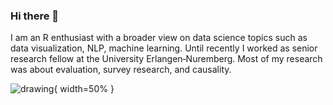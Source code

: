 ### Hi there 👋

I am an R enthusiast with a broader view on data science topics such as data visualization, NLP, machine learning. Until recently I worked as senior research fellow at the University Erlangen‐Nuremberg. Most of my research was about evaluation, survey research, and causality. 

![drawing](https://edgar-treischl.github.io/CopyCat/logo.png){ width=50% }




<!--
**edgar-treischl/edgar-treischl** is a ✨ _special_ ✨ repository because its `README.md` (this file) appears on your GitHub profile.

Here are some ideas to get you started:

- 🔭 I’m currently working on ...
- 🌱 I’m currently learning ...
- 👯 I’m looking to collaborate on ...
- 🤔 I’m looking for help with ...
- 💬 Ask me about ...
- 📫 How to reach me: ...
- 😄 Pronouns: ...
- ⚡ Fun fact: ...
-->
